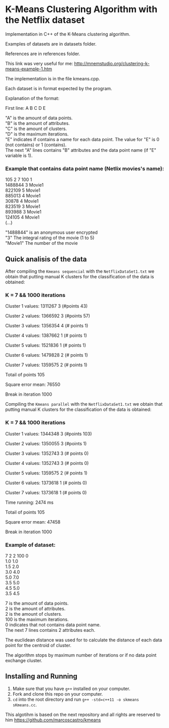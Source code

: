 <h1>K-Means Clustering Algorithm with the Netflix dataset</h1>

<p>Implementation in C++ of the K-Means clustering algorithm.

Examples of datasets are in datasets folder.

References are in references folder.

This link was very useful for me: http://mnemstudio.org/clustering-k-means-example-1.htm

The implementation is in the file kmeans.cpp.

Each dataset is in format expected by the program.

Explanation of the format:

First line: A B C D E

"A" is the amount of data points.<br />
"B" is the amount of attributes.<br />
"C" is the amount of clusters.<br />
"D" is the maximum iterations.<br />
"E" indicates if contains a name for each data point. The value for "E" is 0 (not contains) or 1 (contains).<br />
The next "A" lines contains "B" attributes and the data point name (if "E" variable is 1).<br />

<h3>Example that contains data point name (Netlix movies's name): </h3>


105 2 7 100 1 <br />
1488844 3 Movie1 <br />
822109 5 Movie1 <br />
885013 4 Movie1 <br />
30878 4 Movie1 <br />
823519 3 Movie1 <br />
893988 3 Movie1 <br />
124105 4 Movie1 <br />
(...)<br />

"1488844" is an anonymous user encrypted <br />
"3" The integral rating of the movie (1 to 5) <br />
"Movie1" The number of the movie <br />


<h2>Quick analisis of the data </h2>

After compiling the `Kmeans sequencial` with the `NetflixDataSet1.txt` we obtain that putting manual K clusters for the classification of the data is obtained: <br />

<h3>K = 7 && 1000 iterations</h3>
<p>Cluster 1 values: 1311267 3 (#points 43)</p>
<p>Cluster 2 values: 1366592 3 (#points 57) </p>
<p>Cluster 3 values: 1356354 4 (# points 1)</p>
<p>Cluster 4 values: 1387662 1 (# points 1) </p>
<p>Cluster 5 values: 1521836 1 (# points 1) </p>
<p>Cluster 6 values: 1479828 2 (# points 1)</p>
<p>Cluster 7 values: 1359575 2 (# points 1) </p>
<p>Totail of points 105</p>
<p>Square error mean: 76550</p>
<p>Break in iteration 1000</p>


Compiling the `Kmeans parallel` with the `NetflixDataSet1.txt` we obtain that putting manual K clusters for the classification of the data is obtained: 
<br />

<h3>K = 7 && 1000 iterations</h3>
<p>Cluster 1 values: 1344348 3 (#points 103)</p>
<p>Cluster 2 values: 1350055 3 (#points 1) </p>
<p>Cluster 3 values: 1352743 3 (# points 0)</p>
<p>Cluster 4 values: 1352743 3 (# points 0) </p>
<p>Cluster 5 values: 1359575 2 (# points 1) </p>
<p>Cluster 6 values: 1373618 1 (# points 0)</p>
<p>Cluster 7 values: 1373618 1 (# points 0) </p>
<p>Time running: 2474 ms </p>
<p>Totail of points 105</p>
<p>Square error mean: 47458</p>
<p>Break in iteration 1000</p>

<h3>Example of dataset: </h3>

7 2 2 100 0<br />
1.0 1.0<br />
1.5 2.0<br />
3.0 4.0<br />
5.0 7.0<br />
3.5 5.0<br />
4.5 5.0<br />
3.5 4.5<br />

7 is the amount of data points.<br />
2 is the amount of attributes.<br />
2 is the amount of clusters.<br />
100 is the maximum iterations.<br />
0 indicates that not contains data point name.<br />
The next 7 lines contains 2 attributes each.<br />



The euclidean distance was used for to calculate the distance of each data point for the centroid of cluster.

The algorithm stops by maximum number of iterations or if no data point exchange cluster.
</p>

## Installing and Running

1. Make sure that you have `g++` installed on your computer.
2. Fork and clone this repo on your computer.
3. `cd` into the root directory and run `g++ -std=c++11 -o skmeans sKmeans.cc`.



This algotihm is based on the next repository and all rights are reserved to him
https://github.com/marcoscastro/kmeans




